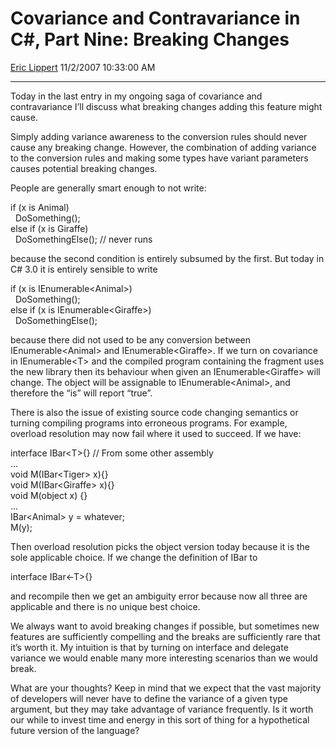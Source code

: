 <div id="page">

# Covariance and Contravariance in C\#, Part Nine: Breaking Changes

[Eric Lippert](https://social.msdn.microsoft.com/profile/Eric%20Lippert) 11/2/2007 10:33:00 AM

-----

<div id="content">

<div class="mine">

Today in the last entry in my ongoing saga of covariance and contravariance I’ll discuss what breaking changes adding this feature might cause.

Simply adding variance awareness to the conversion rules should never cause any breaking change. However, the combination of adding variance to the conversion rules and making some types have variant parameters causes potential breaking changes.

People are generally smart enough to not write:

<span class="code"> </span>

if (x is Animal)  
  DoSomething();  
else if (x is Giraffe)  
  DoSomethingElse(); // never runs

because the second condition is entirely subsumed by the first. But today in C\# 3.0 it is entirely sensible to write

<span class="code"> </span>

if (x is IEnumerable\<Animal\>)  
  DoSomething();  
else if (x is IEnumerable\<Giraffe\>)  
  DoSomethingElse();

because there did not used to be any conversion between <span class="code">IEnumerable\<Animal\></span> and <span class="code">IEnumerable\<Giraffe\></span>. If we turn on covariance in <span class="code">IEnumerable\<T\></span> and the compiled program containing the fragment uses the new library then its behaviour when given an <span class="code">IEnumerable\<Giraffe\></span> will change. The object will be assignable to <span class="code">IEnumerable\<Animal\></span>, and therefore the “<span class="code">is</span>” will report “<span class="code">true</span>”.

There is also the issue of existing source code changing semantics or turning compiling programs into erroneous programs. For example, overload resolution may now fail where it used to succeed. If we have:

<span class="code"> </span>

interface IBar\<T\>{} // From some other assembly  
...  
void M(IBar\<Tiger\> x){}  
void M(IBar\<Giraffe\> x){}  
void M(object x) {}  
...  
IBar\<Animal\> y = whatever;  
M(y);

Then overload resolution picks the <span class="code">object</span> version today because it is the sole applicable choice. If we change the definition of <span class="code">IBar</span> to

<span class="code"> </span>

interface IBar\<-T\>{}

and recompile then we get an ambiguity error because now all three are applicable and there is no unique best choice.

We always want to avoid breaking changes if possible, but sometimes new features are sufficiently compelling and the breaks are sufficiently rare that it’s worth it. My intuition is that by turning on interface and delegate variance we would enable many more interesting scenarios than we would break.

What are your thoughts? Keep in mind that we expect that the vast majority of developers will never have to define the variance of a given type argument, but they may take advantage of variance frequently. Is it worth our while to invest time and energy in this sort of thing for a hypothetical future version of the language?

</div>

</div>

</div>

